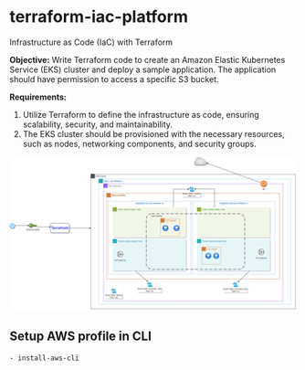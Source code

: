 # terraform-iac-platform
Infrastructure as Code (IaC) with Terraform

**Objective:**
Write Terraform code to create an Amazon Elastic Kubernetes Service (EKS) cluster and deploy a sample application. The application should have permission to access a specific S3 bucket.

**Requirements:**

1. Utilize Terraform to define the infrastructure as code, ensuring scalability, security, and maintainability.
2. The EKS cluster should be provisioned with the necessary resources, such as nodes, networking components, and security groups.

![terraform infrastructure design](./imgs/Overview.png)

## Setup AWS profile in CLI

    - install-aws-cli

